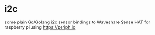 # i2c
some plain Go/Golang i2c sensor bindings to Waveshare Sense HAT for raspberry pi using https://periph.io 

